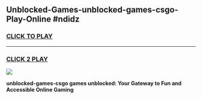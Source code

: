 
## Unblocked-Games-unblocked-games-csgo-Play-Online #ndidz
<h3>
<a href="https://news.freeplayer.one?title=unblocked-games-csgo&ref=3">CLICK TO PLAY</a></h3>
<hr>

<h3>
<a href="https://news.freeplayer.one?title=unblocked-games-csgo&ref=3">CLICK 2 PLAY</a>
  
</h3>

<a href="https://news.freeplayer.one?title=unblocked-games-csgo&ref=3"><img src="https://clearcache.store/games.png"></a>


**unblocked-games-csgo games unblocked: Your Gateway to Fun and Accessible Online Gaming**
